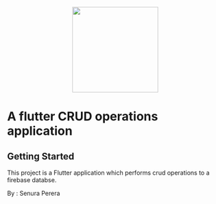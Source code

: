 <p align="center"><a href="https://github.com/senuradp" target="_blank"><img src="https://user-images.githubusercontent.com/51419598/152648731-567997ec-ac1c-4a9c-a816-a1fb1882abbe.png" height="200" width="200"></a></p>


# A flutter CRUD operations application

## Getting Started

This project is a Flutter application which performs crud operations to a firebase databse.

By : Senura Perera
